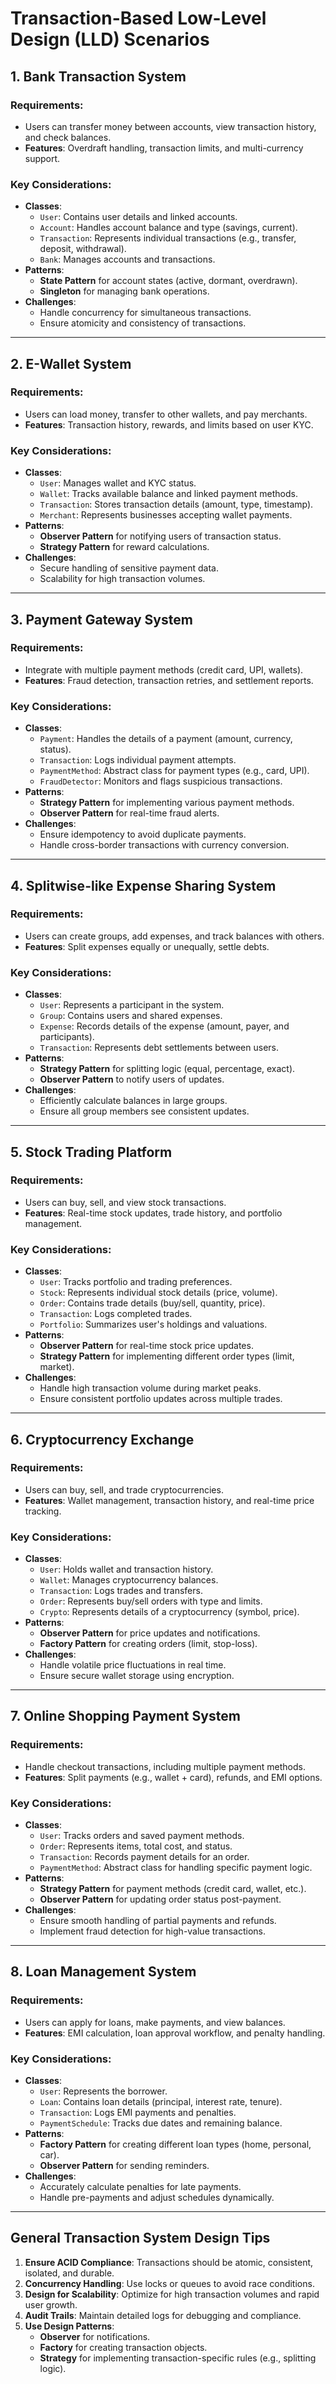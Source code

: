 # Transaction-Based Low-Level Design (LLD) Scenarios

## 1. Bank Transaction System
### Requirements:
- Users can transfer money between accounts, view transaction history, and check balances.
- **Features**: Overdraft handling, transaction limits, and multi-currency support.

### Key Considerations:
- **Classes**:
    - `User`: Contains user details and linked accounts.
    - `Account`: Handles account balance and type (savings, current).
    - `Transaction`: Represents individual transactions (e.g., transfer, deposit, withdrawal).
    - `Bank`: Manages accounts and transactions.
- **Patterns**:
    - **State Pattern** for account states (active, dormant, overdrawn).
    - **Singleton** for managing bank operations.
- **Challenges**:
    - Handle concurrency for simultaneous transactions.
    - Ensure atomicity and consistency of transactions.

---

## 2. E-Wallet System
### Requirements:
- Users can load money, transfer to other wallets, and pay merchants.
- **Features**: Transaction history, rewards, and limits based on user KYC.

### Key Considerations:
- **Classes**:
    - `User`: Manages wallet and KYC status.
    - `Wallet`: Tracks available balance and linked payment methods.
    - `Transaction`: Stores transaction details (amount, type, timestamp).
    - `Merchant`: Represents businesses accepting wallet payments.
- **Patterns**:
    - **Observer Pattern** for notifying users of transaction status.
    - **Strategy Pattern** for reward calculations.
- **Challenges**:
    - Secure handling of sensitive payment data.
    - Scalability for high transaction volumes.

---

## 3. Payment Gateway System
### Requirements:
- Integrate with multiple payment methods (credit card, UPI, wallets).
- **Features**: Fraud detection, transaction retries, and settlement reports.

### Key Considerations:
- **Classes**:
    - `Payment`: Handles the details of a payment (amount, currency, status).
    - `Transaction`: Logs individual payment attempts.
    - `PaymentMethod`: Abstract class for payment types (e.g., card, UPI).
    - `FraudDetector`: Monitors and flags suspicious transactions.
- **Patterns**:
    - **Strategy Pattern** for implementing various payment methods.
    - **Observer Pattern** for real-time fraud alerts.
- **Challenges**:
    - Ensure idempotency to avoid duplicate payments.
    - Handle cross-border transactions with currency conversion.

---

## 4. Splitwise-like Expense Sharing System
### Requirements:
- Users can create groups, add expenses, and track balances with others.
- **Features**: Split expenses equally or unequally, settle debts.

### Key Considerations:
- **Classes**:
    - `User`: Represents a participant in the system.
    - `Group`: Contains users and shared expenses.
    - `Expense`: Records details of the expense (amount, payer, and participants).
    - `Transaction`: Represents debt settlements between users.
- **Patterns**:
    - **Strategy Pattern** for splitting logic (equal, percentage, exact).
    - **Observer Pattern** to notify users of updates.
- **Challenges**:
    - Efficiently calculate balances in large groups.
    - Ensure all group members see consistent updates.

---

## 5. Stock Trading Platform
### Requirements:
- Users can buy, sell, and view stock transactions.
- **Features**: Real-time stock updates, trade history, and portfolio management.

### Key Considerations:
- **Classes**:
    - `User`: Tracks portfolio and trading preferences.
    - `Stock`: Represents individual stock details (price, volume).
    - `Order`: Contains trade details (buy/sell, quantity, price).
    - `Transaction`: Logs completed trades.
    - `Portfolio`: Summarizes user's holdings and valuations.
- **Patterns**:
    - **Observer Pattern** for real-time stock price updates.
    - **Strategy Pattern** for implementing different order types (limit, market).
- **Challenges**:
    - Handle high transaction volume during market peaks.
    - Ensure consistent portfolio updates across multiple trades.

---

## 6. Cryptocurrency Exchange
### Requirements:
- Users can buy, sell, and trade cryptocurrencies.
- **Features**: Wallet management, transaction history, and real-time price tracking.

### Key Considerations:
- **Classes**:
    - `User`: Holds wallet and transaction history.
    - `Wallet`: Manages cryptocurrency balances.
    - `Transaction`: Logs trades and transfers.
    - `Order`: Represents buy/sell orders with type and limits.
    - `Crypto`: Represents details of a cryptocurrency (symbol, price).
- **Patterns**:
    - **Observer Pattern** for price updates and notifications.
    - **Factory Pattern** for creating orders (limit, stop-loss).
- **Challenges**:
    - Handle volatile price fluctuations in real time.
    - Ensure secure wallet storage using encryption.

---

## 7. Online Shopping Payment System
### Requirements:
- Handle checkout transactions, including multiple payment methods.
- **Features**: Split payments (e.g., wallet + card), refunds, and EMI options.

### Key Considerations:
- **Classes**:
    - `User`: Tracks orders and saved payment methods.
    - `Order`: Represents items, total cost, and status.
    - `Transaction`: Records payment details for an order.
    - `PaymentMethod`: Abstract class for handling specific payment logic.
- **Patterns**:
    - **Strategy Pattern** for payment methods (credit card, wallet, etc.).
    - **Observer Pattern** for updating order status post-payment.
- **Challenges**:
    - Ensure smooth handling of partial payments and refunds.
    - Implement fraud detection for high-value transactions.

---

## 8. Loan Management System
### Requirements:
- Users can apply for loans, make payments, and view balances.
- **Features**: EMI calculation, loan approval workflow, and penalty handling.

### Key Considerations:
- **Classes**:
    - `User`: Represents the borrower.
    - `Loan`: Contains loan details (principal, interest rate, tenure).
    - `Transaction`: Logs EMI payments and penalties.
    - `PaymentSchedule`: Tracks due dates and remaining balance.
- **Patterns**:
    - **Factory Pattern** for creating different loan types (home, personal, car).
    - **Observer Pattern** for sending reminders.
- **Challenges**:
    - Accurately calculate penalties for late payments.
    - Handle pre-payments and adjust schedules dynamically.

---

## General Transaction System Design Tips
1. **Ensure ACID Compliance**: Transactions should be atomic, consistent, isolated, and durable.
2. **Concurrency Handling**: Use locks or queues to avoid race conditions.
3. **Design for Scalability**: Optimize for high transaction volumes and rapid user growth.
4. **Audit Trails**: Maintain detailed logs for debugging and compliance.
5. **Use Design Patterns**:
    - **Observer** for notifications.
    - **Factory** for creating transaction objects.
    - **Strategy** for implementing transaction-specific rules (e.g., splitting logic).

